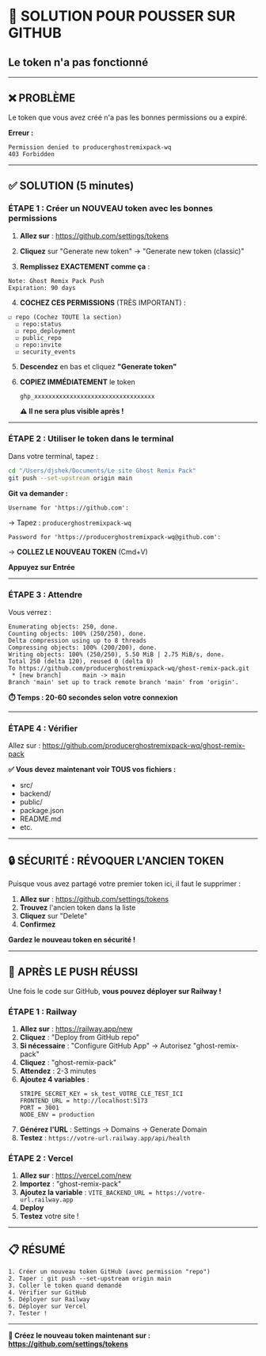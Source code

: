 # 🔧 SOLUTION POUR POUSSER SUR GITHUB
## Le token n'a pas fonctionné

---

## ❌ PROBLÈME

Le token que vous avez créé n'a pas les bonnes permissions ou a expiré.

**Erreur :**
```
Permission denied to producerghostremixpack-wq
403 Forbidden
```

---

## ✅ SOLUTION (5 minutes)

### **ÉTAPE 1 : Créer un NOUVEAU token avec les bonnes permissions**

1. **Allez sur** : https://github.com/settings/tokens

2. **Cliquez** sur "Generate new token" → "Generate new token (classic)"

3. **Remplissez EXACTEMENT comme ça** :

```
Note: Ghost Remix Pack Push
Expiration: 90 days
```

4. **COCHEZ CES PERMISSIONS** (TRÈS IMPORTANT) :

```
☑ repo (Cochez TOUTE la section)
  ☑ repo:status
  ☑ repo_deployment
  ☑ public_repo
  ☑ repo:invite
  ☑ security_events
```

5. **Descendez** en bas et cliquez **"Generate token"**

6. **COPIEZ IMMÉDIATEMENT** le token
   ```
   ghp_xxxxxxxxxxxxxxxxxxxxxxxxxxxxxxxxxx
   ```
   **⚠️ Il ne sera plus visible après !**

---

### **ÉTAPE 2 : Utiliser le token dans le terminal**

Dans votre terminal, tapez :

```bash
cd "/Users/djshek/Documents/Le site Ghost Remix Pack"
git push --set-upstream origin main
```

**Git va demander :**

```
Username for 'https://github.com': 
```
→ Tapez : `producerghostremixpack-wq`

```
Password for 'https://producerghostremixpack-wq@github.com': 
```
→ **COLLEZ LE NOUVEAU TOKEN** (Cmd+V)

**Appuyez sur Entrée**

---

### **ÉTAPE 3 : Attendre**

Vous verrez :

```
Enumerating objects: 250, done.
Counting objects: 100% (250/250), done.
Delta compression using up to 8 threads
Compressing objects: 100% (200/200), done.
Writing objects: 100% (250/250), 5.50 MiB | 2.75 MiB/s, done.
Total 250 (delta 120), reused 0 (delta 0)
To https://github.com/producerghostremixpack-wq/ghost-remix-pack.git
 * [new branch]      main -> main
Branch 'main' set up to track remote branch 'main' from 'origin'.
```

**⏱️ Temps : 20-60 secondes selon votre connexion**

---

### **ÉTAPE 4 : Vérifier**

Allez sur : https://github.com/producerghostremixpack-wq/ghost-remix-pack

**✅ Vous devez maintenant voir TOUS vos fichiers :**
- src/
- backend/
- public/
- package.json
- README.md
- etc.

---

## 🔒 SÉCURITÉ : RÉVOQUER L'ANCIEN TOKEN

Puisque vous avez partagé votre premier token ici, il faut le supprimer :

1. **Allez sur** : https://github.com/settings/tokens
2. **Trouvez** l'ancien token dans la liste
3. **Cliquez** sur "Delete"
4. **Confirmez**

**Gardez le nouveau token en sécurité !**

---

## 🚀 APRÈS LE PUSH RÉUSSI

Une fois le code sur GitHub, **vous pouvez déployer sur Railway !**

### **ÉTAPE 1 : Railway**

1. **Allez sur** : https://railway.app/new
2. **Cliquez** : "Deploy from GitHub repo"
3. **Si nécessaire** : "Configure GitHub App" → Autorisez "ghost-remix-pack"
4. **Cliquez** : "ghost-remix-pack"
5. **Attendez** : 2-3 minutes
6. **Ajoutez 4 variables** :
   ```
   STRIPE_SECRET_KEY = sk_test_VOTRE_CLE_TEST_ICI
   FRONTEND_URL = http://localhost:5173
   PORT = 3001
   NODE_ENV = production
   ```
7. **Générez l'URL** : Settings → Domains → Generate Domain
8. **Testez** : `https://votre-url.railway.app/api/health`

### **ÉTAPE 2 : Vercel**

1. **Allez sur** : https://vercel.com/new
2. **Importez** : "ghost-remix-pack"
3. **Ajoutez la variable** : `VITE_BACKEND_URL = https://votre-url.railway.app`
4. **Deploy**
5. **Testez** votre site !

---

## 📋 RÉSUMÉ

```
1. Créer un nouveau token GitHub (avec permission "repo")
2. Taper : git push --set-upstream origin main
3. Coller le token quand demandé
4. Vérifier sur GitHub
5. Déployer sur Railway
6. Déployer sur Vercel
7. Tester !
```

---

**🎯 Créez le nouveau token maintenant sur : https://github.com/settings/tokens**

